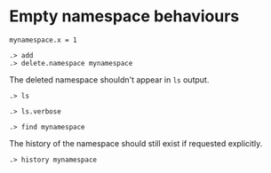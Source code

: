 # Empty namespace behaviours

```unison:hide
mynamespace.x = 1
```

```ucm:hide
.> add
.> delete.namespace mynamespace
```

The deleted namespace shouldn't appear in `ls` output.
```ucm:error
.> ls
```
```ucm:error
.> ls.verbose
```
```ucm:error
.> find mynamespace
```


The history of the namespace should still exist if requested explicitly.

```ucm
.> history mynamespace
```


